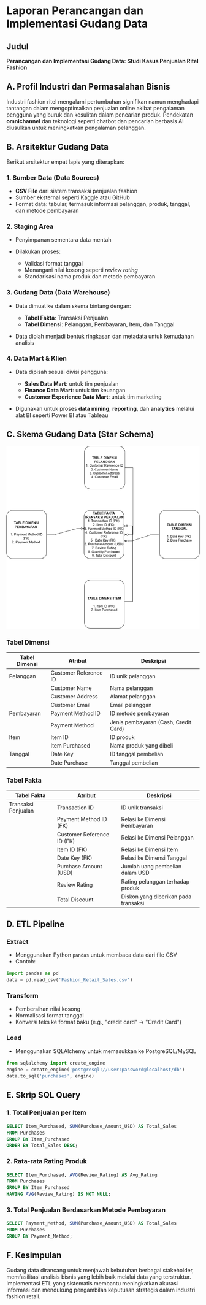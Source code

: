 # Laporan Perancangan dan Implementasi Gudang Data

## Judul

**Perancangan dan Implementasi Gudang Data: Studi Kasus Penjualan Ritel Fashion**

## A. Profil Industri dan Permasalahan Bisnis

Industri fashion ritel mengalami pertumbuhan signifikan namun menghadapi tantangan dalam mengoptimalkan penjualan online akibat pengalaman pengguna yang buruk dan kesulitan dalam pencarian produk. Pendekatan **omnichannel** dan teknologi seperti chatbot dan pencarian berbasis AI diusulkan untuk meningkatkan pengalaman pelanggan.

## B. Arsitektur Gudang Data

Berikut arsitektur empat lapis yang diterapkan:

### 1. **Sumber Data (Data Sources)**

* **CSV File** dari sistem transaksi penjualan fashion
* Sumber eksternal seperti Kaggle atau GitHub
* Format data: tabular, termasuk informasi pelanggan, produk, tanggal, dan metode pembayaran

### 2. **Staging Area**

* Penyimpanan sementara data mentah
* Dilakukan proses:

  * Validasi format tanggal
  * Menangani nilai kosong seperti *review rating*
  * Standarisasi nama produk dan metode pembayaran

### 3. **Gudang Data (Data Warehouse)**

* Data dimuat ke dalam skema bintang dengan:

  * **Tabel Fakta**: Transaksi Penjualan
  * **Tabel Dimensi**: Pelanggan, Pembayaran, Item, dan Tanggal
* Data diolah menjadi bentuk ringkasan dan metadata untuk kemudahan analisis

### 4. **Data Mart & Klien**

* Data dipisah sesuai divisi pengguna:

  * **Sales Data Mart**: untuk tim penjualan
  * **Finance Data Mart**: untuk tim keuangan
  * **Customer Experience Data Mart**: untuk tim marketing
* Digunakan untuk proses **data mining**, **reporting**, dan **analytics** melalui alat BI seperti Power BI atau Tableau

## C. Skema Gudang Data (Star Schema)
![Diagram Gudang Data](https://github.com/sains-data/DataWarehouse/blob/main/fix.drawio.png)
### Tabel Dimensi

| Tabel Dimensi | Atribut               | Deskripsi                            |
| ------------- | --------------------- | ------------------------------------ |
| Pelanggan     | Customer Reference ID | ID unik pelanggan                    |
|               | Customer Name         | Nama pelanggan                       |
|               | Customer Address      | Alamat pelanggan                     |
|               | Customer Email        | Email pelanggan                      |
| Pembayaran    | Payment Method ID     | ID metode pembayaran                 |
|               | Payment Method        | Jenis pembayaran (Cash, Credit Card) |
| Item          | Item ID               | ID produk                            |
|               | Item Purchased        | Nama produk yang dibeli              |
| Tanggal       | Date Key              | ID tanggal pembelian                 |
|               | Date Purchase         | Tanggal pembelian                    |

### Tabel Fakta

| Tabel Fakta         | Atribut                    | Deskripsi                            |
| ------------------- | -------------------------- | ------------------------------------ |
| Transaksi Penjualan | Transaction ID             | ID unik transaksi                    |
|                     | Payment Method ID (FK)     | Relasi ke Dimensi Pembayaran         |
|                     | Customer Reference ID (FK) | Relasi ke Dimensi Pelanggan          |
|                     | Item ID (FK)               | Relasi ke Dimensi Item               |
|                     | Date Key (FK)              | Relasi ke Dimensi Tanggal            |
|                     | Purchase Amount (USD)      | Jumlah uang pembelian dalam USD      |
|                     | Review Rating              | Rating pelanggan terhadap produk     |
|                     | Total Discount             | Diskon yang diberikan pada transaksi |

## D. ETL Pipeline

### Extract

* Menggunakan Python `pandas` untuk membaca data dari file CSV
* Contoh:

```python
import pandas as pd
data = pd.read_csv('Fashion_Retail_Sales.csv')
```

### Transform

* Pembersihan nilai kosong
* Normalisasi format tanggal
* Konversi teks ke format baku (e.g., "credit card" → "Credit Card")

### Load

* Menggunakan SQLAlchemy untuk memasukkan ke PostgreSQL/MySQL

```python
from sqlalchemy import create_engine
engine = create_engine('postgresql://user:password@localhost/db')
data.to_sql('purchases', engine)
```

## E. Skrip SQL Query

### 1. Total Penjualan per Item

```sql
SELECT Item_Purchased, SUM(Purchase_Amount_USD) AS Total_Sales
FROM Purchases
GROUP BY Item_Purchased
ORDER BY Total_Sales DESC;
```

### 2. Rata-rata Rating Produk

```sql
SELECT Item_Purchased, AVG(Review_Rating) AS Avg_Rating
FROM Purchases
GROUP BY Item_Purchased
HAVING AVG(Review_Rating) IS NOT NULL;
```

### 3. Total Penjualan Berdasarkan Metode Pembayaran

```sql
SELECT Payment_Method, SUM(Purchase_Amount_USD) AS Total_Sales
FROM Purchases
GROUP BY Payment_Method;
```

## F. Kesimpulan

Gudang data dirancang untuk menjawab kebutuhan berbagai stakeholder, memfasilitasi analisis bisnis yang lebih baik melalui data yang terstruktur. Implementasi ETL yang sistematis membantu meningkatkan akurasi informasi dan mendukung pengambilan keputusan strategis dalam industri fashion retail.
